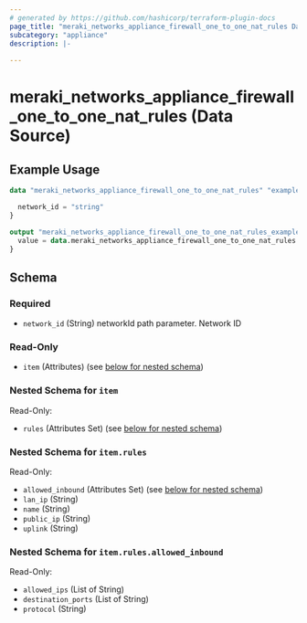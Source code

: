 ```yaml
---
# generated by https://github.com/hashicorp/terraform-plugin-docs
page_title: "meraki_networks_appliance_firewall_one_to_one_nat_rules Data Source - terraform-provider-meraki"
subcategory: "appliance"
description: |-
  
---
```


# meraki_networks_appliance_firewall_one_to_one_nat_rules (Data Source)



## Example Usage

```terraform
data "meraki_networks_appliance_firewall_one_to_one_nat_rules" "example" {

  network_id = "string"
}

output "meraki_networks_appliance_firewall_one_to_one_nat_rules_example" {
  value = data.meraki_networks_appliance_firewall_one_to_one_nat_rules.example.item
}
```

<!-- schema generated by tfplugindocs -->
## Schema

### Required

- `network_id` (String) networkId path parameter. Network ID

### Read-Only

- `item` (Attributes) (see [below for nested schema](#nestedatt--item))

<a id="nestedatt--item"></a>
### Nested Schema for `item`

Read-Only:

- `rules` (Attributes Set) (see [below for nested schema](#nestedatt--item--rules))

<a id="nestedatt--item--rules"></a>
### Nested Schema for `item.rules`

Read-Only:

- `allowed_inbound` (Attributes Set) (see [below for nested schema](#nestedatt--item--rules--allowed_inbound))
- `lan_ip` (String)
- `name` (String)
- `public_ip` (String)
- `uplink` (String)

<a id="nestedatt--item--rules--allowed_inbound"></a>
### Nested Schema for `item.rules.allowed_inbound`

Read-Only:

- `allowed_ips` (List of String)
- `destination_ports` (List of String)
- `protocol` (String)

